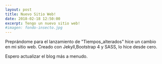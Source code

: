 ```yaml
---
layout: post
title: Nuevo Sitio Web!
date: 2018-02-18 12:50:00
excerpt: Tengo un nuevo sitio web!
#imagen: fondo-insecto.jpg
---
```


Preprándome para el lanzamiento de "Tiempos_alterados" hice un cambio en mi sitio web. Creado con Jekyll,Bootstrap 4 y SASS, lo hice desde cero.

Espero actualizar el blog más a menudo.